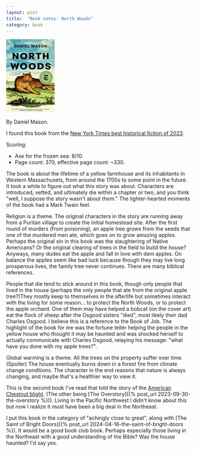 ```yaml
---
layout: post
title:  "Book notes: North Woods"
category: book
---
```


![Book cover](/assets/north-woods.jpg)

By Daniel Mason.

I found this book from the [New York Times best historical fiction of 2023](https://www.nytimes.com/2023/12/05/books/review/best-historical-fiction-books-2023.html).

Scoring:
* Axe for the frozen sea: 8/10.
* Page count: 370, effective page count: ~330.

The book is about the lifetime of a yellow farmhouse and its inhabitants in Western Massachusets, from around the 1700s to some point in the future. It took a while to figure out what this story was about. Characters are introduced, vetted, and ultimately die within a chapter or two, and you think "well, I suppose the story wasn't about *them*." The lighter-hearted moments of the book had a Mark Twain feel.

Religion is a theme. The original characters in the story are running away from a Puritan village to create the initial homestead site. After the first round of murders (from poisoning), an apple tree grows from the seeds that one of the murdered men ate, which goes on to grow amazing apples. Perhaps the original sin in this book was the slaughtering of Native Americans? Or the original clearing of trees in the field to build the house? Anyways, many dudes eat the apple and fall in love with dem apples. On balance the apples seem like bad luck because though they may live long prosperous lives, the family tree never continues. There are many biblical references.

People that die tend to stick around in this book, though only people that lived in the house (perhaps the only people that ate from the original apple tree?)They mostly keep to themselves in the afterlife but sometimes interact with the living for some reason... to protect the North Woods, or to protect the apple orchard. One of them may have helped a bobcat (on the cover art) eat the flock of sheep after the Osgood sisters "died", most likely their dad Charles Osgood. I believe this is a reference to the Book of Job. The highlight of the book for me was the fortune teller helping the people in the yellow house who thought it may be haunted and was shocked herself to actually communicate with Charles Osgood, relaying his message: "what have you done with my apple trees?".

Global warming is a theme. All the trees on the property suffer over time. (Spoiler) The house eventually burns down in a forest fire from climate change conditions. The character in the end reasons that nature is always changing, and maybe that's a healthier way to view it.

This is the second book I've read that told the story of the [American Chestnut blight](https://en.wikipedia.org/wiki/Chestnut_blight). (The other being [The Overstory]({% post_url 2023-09-30-the-overstory %})). Living in the Pacific Northwest I didn't know about this but now I realize it must have been a big deal in the Northeast.

I put this book in the category of "achingly close to great", along with [The Saint of Bright Doors]({% post_url 2024-04-16-the-saint-of-bright-doors %}). It would be a good book club book. Perhaps especially those living in the Northeast with a good understanding of the Bible? Was the house haunted? I'd say yes.
